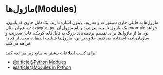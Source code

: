 # ماژول‌ها(Modules)

ماژول‌ها به فایلی حاوی دستورات و تعاریف پایتون اشاره دارند. یک فایل حاوی کد پایتون، به عنوان مثال: `example.py`، یک ماژول نامیده می‌شود و نام ماژول آن example خواهد بود. ما از ماژول‌ها برای تقسیم برنامه‌های بزرگ به فایل‌های کوچک، قابل مدیریت و سازمان‌یافته استفاده می‌کنیم. علاوه بر این، ماژول‌ها قابلیت استفاده مجدد از کد را فراهم می‌کنند.

برای کسب اطلاعات بیشتر به منابع زیر مراجعه کنید:

- [@article@Python Modules](https://docs.python.org/3/tutorial/modules.html)
- [@article@Modules in Python](https://www.programiz.com/python-programming/modules)
